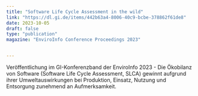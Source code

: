 ```yaml
---
title: "Software Life Cycle Assessment in the wild"
link: "https://dl.gi.de/items/442b63a4-8006-40c9-bcbe-378862f61de8"
date: 2023-10-05
draft: false
type: "publication"
magazine: "EnviroInfo Conference Proceedings 2023"


---
```

Veröffentlichung im GI-Konferenzband der EnviroInfo 2023 - Die Ökobilanz von Software (Software Life Cycle Assessment, SLCA) gewinnt aufgrund ihrer Umweltauswirkungen bei Produktion, Einsatz, Nutzung und Entsorgung zunehmend an Aufmerksamkeit. 